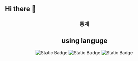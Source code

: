 ## Hi there 👋

<h3 align="center">통계</h3>
<div align="center">



## using languge
<img alt="Static Badge" src="https://img.shields.io/badge/streamlit-green?logo=streamlit">
<img alt="Static Badge" src="https://img.shields.io/badge/python-blue?logo=python">
<img alt="Static Badge" src="https://img.shields.io/badge/server-black?logo=raspberrypi">

